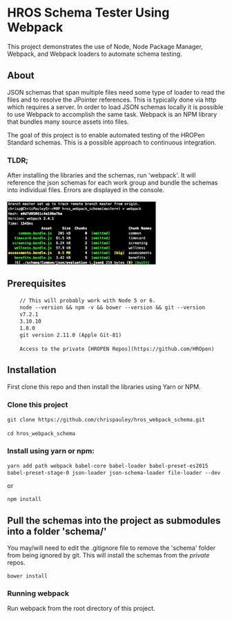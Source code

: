 # HROS Schema Tester Using Webpack

This project demonstrates the use of Node, Node Package Manager, Webpack, and Webpack loaders to automate schema testing.

## About
JSON schemas that span multiple files need some type of loader to read the files and to resolve the JPointer references. This is typically done via http which requires a server. In order to load JSON schemas locally it is possible to use Webpack to accomplish the same task. Webpack is an NPM library that bundles many source assets into files.

The goal of this project is to enable automated testing of the HROPen Standard schemas. This is a possible approach to continuous integration.

### TLDR;
After installing the libraries and the schemas, run 'webpack'. It will reference the json schemas for each work group and bundle the schemas into individual files. Errors are displayed in the console.

<img src="console_output.png" height="150">


## Prerequisites
```
    // This will probably work with Node 5 or 6.
    node --version && npm -v && bower --version && git --version
    v7.2.1
    3.10.10
    1.8.0
    git version 2.11.0 (Apple Git-81)

    Access to the private [HROPEN Repos](https://github.com/HROpen)
```
## Installation
First clone this repo and then install the libraries using Yarn or NPM.

### Clone this project

```
git clone https://github.com/chrispauley/hros_webpack_schema.git

cd hros_webpack_schema
```

### Install using yarn or npm:
```
yarn add path webpack babel-core babel-loader babel-preset-es2015 babel-preset-stage-0 json-loader json-schema-loader file-loader --dev
```
or
```
npm install
```



## Pull the schemas into the project as submodules into a folder 'schema/'
You may/will need to edit the .gitignore file to remove the 'schema' folder from being ignored by git.
This will install the schemas from the _private_ repos.

```
bower install

```

### Running webpack
Run webpack from the root directory of this project.

```
